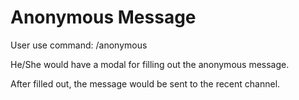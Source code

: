 # Anonymous Message

User use command: /anonymous

He/She would have a modal for filling out the anonymous message. 

After filled out, the message would be sent to the recent channel. 
